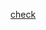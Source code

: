 [check](https://leetcode.com/problems/design-a-food-rating-system/discuss/4414602/Beats-100-Explained-HashMap-%2B-Priority-Queue-C%2B%2BJavaPythonJS-Visualized)